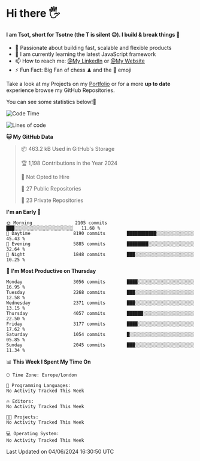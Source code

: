 # Hi there :raised_hand_with_fingers_splayed:
#### I am Tsot, short for Tsotne (the T is silent :wink:). I build & break things :space_invader:
- :telescope: Passionate about building fast, scalable and flexible products
- :seedling: I am currently learning the latest JavaScript framework 
- :mailbox: How to reach me: [@My LinkedIn](https://www.linkedin.com/in/tsotne-gvadzabia/) or [@My Website](https://tsotne.co.uk/contact)
- :zap: Fun Fact: Big Fan of chess ♟ and the 👾 emoji

Take a look at my Projects on my [Portfolio](https://tsotne.co.uk/) or for a more **up to date** experience browse my GitHub Repositories.

You can see some statistics below!:space_invader:
<!--START_SECTION:waka-->
![Code Time](http://img.shields.io/badge/Code%20Time-761%20hrs%202%20mins-blue)

![Lines of code](https://img.shields.io/badge/From%20Hello%20World%20I%27ve%20Written-6.3%20million%20lines%20of%20code-blue)

**🐱 My GitHub Data** 

> 📦 463.2 kB Used in GitHub's Storage 
 > 
> 🏆 1,198 Contributions in the Year 2024
 > 
> 🚫 Not Opted to Hire
 > 
> 📜 27 Public Repositories 
 > 
> 🔑 23 Private Repositories 
 > 
**I'm an Early 🐤** 

```text
🌞 Morning                2105 commits        ███░░░░░░░░░░░░░░░░░░░░░░   11.68 % 
🌆 Daytime                8190 commits        ███████████░░░░░░░░░░░░░░   45.43 % 
🌃 Evening                5885 commits        ████████░░░░░░░░░░░░░░░░░   32.64 % 
🌙 Night                  1848 commits        ███░░░░░░░░░░░░░░░░░░░░░░   10.25 % 
```
📅 **I'm Most Productive on Thursday** 

```text
Monday                   3056 commits        ████░░░░░░░░░░░░░░░░░░░░░   16.95 % 
Tuesday                  2268 commits        ███░░░░░░░░░░░░░░░░░░░░░░   12.58 % 
Wednesday                2371 commits        ███░░░░░░░░░░░░░░░░░░░░░░   13.15 % 
Thursday                 4057 commits        ██████░░░░░░░░░░░░░░░░░░░   22.50 % 
Friday                   3177 commits        ████░░░░░░░░░░░░░░░░░░░░░   17.62 % 
Saturday                 1054 commits        █░░░░░░░░░░░░░░░░░░░░░░░░   05.85 % 
Sunday                   2045 commits        ███░░░░░░░░░░░░░░░░░░░░░░   11.34 % 
```


📊 **This Week I Spent My Time On** 

```text
🕑︎ Time Zone: Europe/London

💬 Programming Languages: 
No Activity Tracked This Week

🔥 Editors: 
No Activity Tracked This Week

🐱‍💻 Projects: 
No Activity Tracked This Week

💻 Operating System: 
No Activity Tracked This Week
```


 Last Updated on 04/06/2024 16:30:50 UTC
<!--END_SECTION:waka-->
